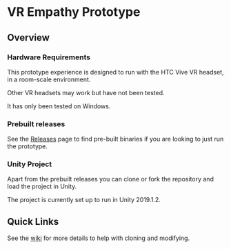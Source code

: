 # VR Empathy Prototype

## Overview

### Hardware Requirements

This prototype experience is designed to run with the HTC Vive VR headset, in a room-scale environment.

Other VR headsets may work but have not been tested.

It has only been tested on Windows.

### Prebuilt releases

See the [Releases](https://github.com/ServiceInnovationLab/VR-Empathy/releases) page to find pre-built binaries if you are looking to just run the prototype.

### Unity Project

Apart from the prebuilt releases you can clone or fork the repository and load the project in Unity.

The project is currently set up to run in Unity 2019.1.2.

## Quick Links

See the [wiki](https://github.com/ServiceInnovationLab/VR-Empathy/wiki) for more details to help with cloning and modifying.
